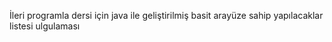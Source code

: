 İleri programla dersi için java ile geliştirilmiş basit arayüze sahip yapılacaklar listesi ulgulaması
